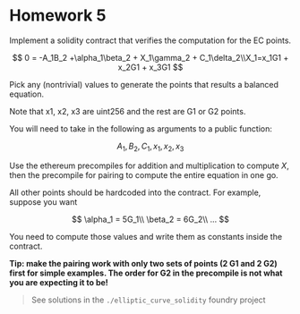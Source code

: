 # Homework 5

Implement a solidity contract that verifies the computation for the EC points.

$$
0 = -A_1B_2 +\alpha_1\beta_2 + X_1\gamma_2 + C_1\delta_2\\X_1=x_1G1 + x_2G1 + x_3G1
$$

Pick any (nontrivial) values to generate the points that results a balanced equation.

Note that x1, x2, x3 are uint256 and the rest are G1 or G2 points.

You will need to take in the following as arguments to a public function:

$$
A_1, B_2, C_1, x_1,x_2,x_3
$$

Use the ethereum precompiles for addition and multiplication to compute $X$, then the precompile for pairing to compute the entire equation in one go.

All other points should be hardcoded into the contract. For example, suppose you want

$$
\alpha_1 = 5G_1\\
\beta_2 = 6G_2\\
...
$$

You need to compute those values and write them as constants inside the contract.

**Tip: make the pairing work with only two sets of points (2 G1 and 2 G2) first for simple examples. The order for G2 in the precompile is not what you are expecting it to be!**

> See solutions in the `./elliptic_curve_solidity` foundry project